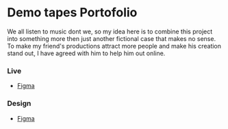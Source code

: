 # Demo tapes Portofolio

We all listen to music dont we, so my idea here is to combine this project into something more then just another fictional case that makes no sense. To make my friend's productions attract more people and make his creation stand out, I have agreed with him to help him out online.

### Live
- <a href="https://patrykrybaczek.github.io/demo-tapes/html/contact.html">Figma</a>

### Design
- <a href="https://www.figma.com/file/48RCKgB0Mt2cRy0gZoa6ps/DemoTapes?node-id=0%3A1">Figma</a>
